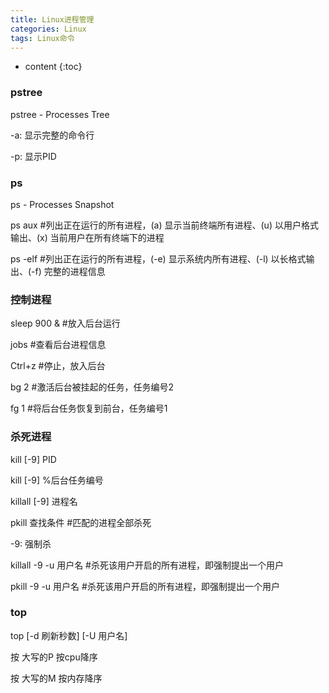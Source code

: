 ```yaml
---
title: Linux进程管理
categories: Linux
tags: Linux命令
---
```


* content
{:toc}


### pstree

pstree - Processes Tree

 -a: 显示完整的命令行

 -p: 显示PID



### ps

ps - Processes Snapshot

ps aux #列出正在运行的所有进程，(a) 显示当前终端所有进程、(u) 以用户格式输出、(x) 当前用户在所有终端下的进程

ps -elf #列出正在运行的所有进程，(-e) 显示系统内所有进程、(-l) 以长格式输出、(-f) 完整的进程信息



### 控制进程

sleep 900 &  #放入后台运行

jobs         #查看后台进程信息

Ctrl+z       #停止，放入后台

bg 2         #激活后台被挂起的任务，任务编号2

fg 1         #将后台任务恢复到前台，任务编号1



### 杀死进程

kill [-9] PID 

kill [-9] %后台任务编号

killall [-9] 进程名

pkill 查找条件  #匹配的进程全部杀死

-9: 强制杀

killall -9 -u 用户名  #杀死该用户开启的所有进程，即强制提出一个用户

pkill -9 -u 用户名  #杀死该用户开启的所有进程，即强制提出一个用户



### top

top [-d 刷新秒数] [-U 用户名]

按 大写的P 按cpu降序

按 大写的M 按内存降序




